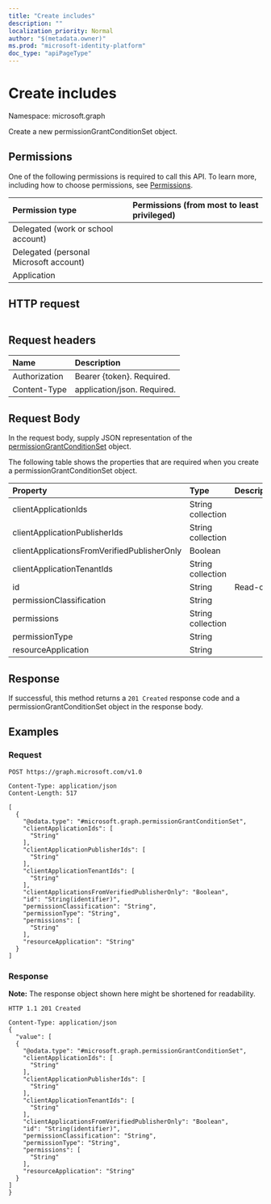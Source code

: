 ```yaml
---
title: "Create includes"
description: ""
localization_priority: Normal
author: "$(metadata.owner)"
ms.prod: "microsoft-identity-platform"
doc_type: "apiPageType"
---
```


# Create includes

Namespace: microsoft.graph

Create a new permissionGrantConditionSet object.

## Permissions

One of the following permissions is required to call this API. To learn more, including how to choose permissions, see [Permissions](/graph/permissions-reference).

| Permission type                        | Permissions (from most to least privileged) |
| :------------------------------------- | :------------------------------------------ |
| Delegated (work or school account)     |                                             |
| Delegated (personal Microsoft account) |                                             |
| Application                            |                                             |

## HTTP request

<!-- {
  "blockType": "ignored"
}
-->

```http

```

## Request headers

| Name          | Description                 |
| :------------ | :-------------------------- |
| Authorization | Bearer {token}. Required.   |
| Content-Type  | application/json. Required. |

## Request Body

In the request body, supply JSON representation of the [permissionGrantConditionSet](../resources/-permissiongrantconditionset.md) object.

<!-- Actions and Functions -->

<!-- CRUD Methods -->

The following table shows the properties that are required when you create a permissionGrantConditionSet object.

| Property                                    | Type              | Description |
| :------------------------------------------ | :---------------- | :---------- |
| clientApplicationIds                        | String collection |             |
| clientApplicationPublisherIds               | String collection |             |
| clientApplicationsFromVerifiedPublisherOnly | Boolean           |             |
| clientApplicationTenantIds                  | String collection |             |
| id                                          | String            | Read-only.  |
| permissionClassification                    | String            |             |
| permissions                                 | String collection |             |
| permissionType                              | String            |             |
| resourceApplication                         | String            |             |

## Response

If successful, this method returns a `201 Created` response code and a permissionGrantConditionSet object in the response body.

## Examples

### Request

<!-- {
  "blockType": "request",
  "name": "create_includes"
}
-->

```http
POST https://graph.microsoft.com/v1.0

Content-Type: application/json
Content-Length: 517

[
  {
    "@odata.type": "#microsoft.graph.permissionGrantConditionSet",
    "clientApplicationIds": [
      "String"
    ],
    "clientApplicationPublisherIds": [
      "String"
    ],
    "clientApplicationTenantIds": [
      "String"
    ],
    "clientApplicationsFromVerifiedPublisherOnly": "Boolean",
    "id": "String(identifier)",
    "permissionClassification": "String",
    "permissionType": "String",
    "permissions": [
      "String"
    ],
    "resourceApplication": "String"
  }
]

```

### Response

**Note:** The response object shown here might be shortened for readability.

<!-- {
  "blockType": "response",
  "truncated": true,
  "@odata.type": "$(this.ReturnTypeFullName)"
}
-->

```http
HTTP 1.1 201 Created

Content-Type: application/json
{
  "value": [
  {
    "@odata.type": "#microsoft.graph.permissionGrantConditionSet",
    "clientApplicationIds": [
      "String"
    ],
    "clientApplicationPublisherIds": [
      "String"
    ],
    "clientApplicationTenantIds": [
      "String"
    ],
    "clientApplicationsFromVerifiedPublisherOnly": "Boolean",
    "id": "String(identifier)",
    "permissionClassification": "String",
    "permissionType": "String",
    "permissions": [
      "String"
    ],
    "resourceApplication": "String"
  }
]
}

```
